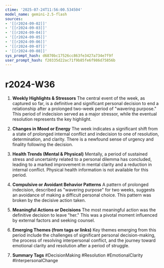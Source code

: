 ```yaml
---
ctime: '2025-07-24T11:56:00.534504'
model_name: gemini-2.5-flash
sources:
- '[[r2024-09-02]]'
- '[[r2024-09-03]]'
- '[[r2024-09-04]]'
- '[[r2024-09-05]]'
- '[[r2024-09-06]]'
- '[[r2024-09-07]]'
- '[[r2024-09-08]]'
sys_prompt_hash: d6870bc17526cc863fe3427a734e7f9f
user_prompt_hash: f20335d22ac71f9b85fe6f986d75856b
---
```

# r2024-W36

1.  **Weekly Highlights & Stressors**
    The central event of the week, as captured so far, is a definitive and significant personal decision to end a relationship after a prolonged two-week period of "wavering purpose." This period of indecision served as a major stressor, while the eventual resolution represents the key highlight.

2.  **Changes in Mood or Energy**
    The week indicates a significant shift from a state of prolonged internal conflict and indecision to one of resolution, determination, and clarity. There is a newfound sense of urgency and finality following the decision.

3.  **Health Trends (Mental & Physical)**
    Mentally, a period of sustained stress and uncertainty related to a personal dilemma has concluded, leading to a marked improvement in mental clarity and a reduction in internal conflict. Physical health information is not available for this period.

4.  **Compulsive or Avoidant Behavior Patterns**
    A pattern of prolonged indecision, described as "wavering purpose" for two weeks, suggests an avoidance of making a difficult personal choice. This pattern was broken by the decisive action taken.

5.  **Meaningful Actions or Decisions**
    The most meaningful action was the definitive decision to leave "her." This was a pivotal moment influenced by external factors and seeking counsel.

6.  **Emerging Themes (from tags or links)**
    Key themes emerging from this period include the challenges of significant personal decision-making, the process of resolving interpersonal conflict, and the journey toward emotional clarity and resolution after a period of struggle.

7.  **Summary Tags**
    #DecisionMaking #Resolution #EmotionalClarity #InterpersonalChange
